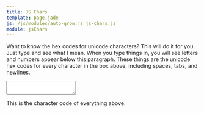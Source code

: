 ```yaml
---
title: JS Chars
template: page.jade
js: /js/modules/auto-grow.js js-chars.js
module: jsChars
---
```


Want to know the hex codes for unicode characters?  This will do it for you.  Just type and see what I mean.  When you type things in, you will see letters and numbers appear below this paragraph.  These things are the unicode hex codes for every character in the box above, including spaces, tabs, and newlines.

<div>
	<textarea auto-grow class="wide" ng-model="input"></textarea>
	<p>This is the character code of everything above.</p>
	<div class="outline" ng-bind="input | jsChars"></div>
</div>
